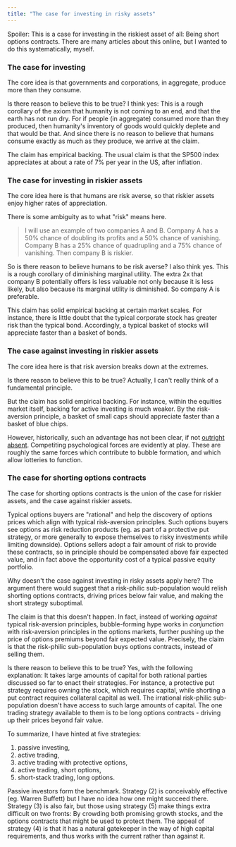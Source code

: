 ```yaml
---
title: "The case for investing in risky assets"
---
```


Spoiler: This is a case for investing in the riskiest asset of all: Being short options contracts. There are many articles about this online, but I wanted to do this systematically, myself.


### The case for investing

The core idea is that governments and corporations, in aggregate, produce more than they consume. 

Is there reason to believe this to be true? I think yes: This is a rough corollary of the axiom that humanity is not coming to an end, and that the earth has not run dry. For if people (in aggregate) consumed more than they produced, then humanity's inventory of goods would quickly deplete and that would be that. And since there is no reason to believe that humans consume exactly as much as they produce, we arrive at the claim.

The claim has empirical backing. The usual claim is that the SP500 index appreciates at about a rate of 7% per year in the US, after inflation.

### The case for investing in riskier assets

The core idea here is that humans are risk averse, so that riskier assets enjoy higher rates of appreciation. 

There is some ambiguity as to what "risk" means here. 

> I will use an example of two companies A and B. Company A has a 50% chance of doubling its profits and a 50% chance of vanishing. Company B has a 25% chance of quadrupling and a 75% chance of vanishing. Then company B is riskier.

So is there reason to believe humans to be risk averse? I also think yes. This is a rough corollary of diminishing marginal utility. The extra 2x that company B potentially offers is less valuable not only because it is less likely, but also because its marginal utility is diminished. So company A is preferable.

This claim has solid empirical backing at certain market scales. For instance, there is little doubt that the typical corporate stock has greater risk than the typical bond. Accordingly, a typical basket of stocks will appreciate faster than a basket of bonds.

### The case against investing in riskier assets

The core idea here is that risk aversion breaks down at the extremes.

Is there reason to believe this to be true? Actually, I can't really think of a fundamental principle.

But the claim has solid empirical backing. For instance, within the equities market itself, backing for active investing is much weaker. By the risk-aversion principle, a basket of small caps should appreciate faster than a basket of blue chips. 

However, historically, such an advantage has not been clear, if not [outright absent](https://www.longtermtrends.net/large-cap-vs-small-cap/). Competiting psychological forces are evidently at play. These are roughly the same forces which contribute to bubble formation, and which allow lotteries to function.

### The case for shorting options contracts

The case for shorting options contracts is the union of the case for riskier assets, and the case against riskier assets.

Typical options buyers are "rational" and help the discovery of options prices which align with typical risk-aversion principles. Such options buyers see options as risk reduction products (eg. as part of a protective put strategy, or more generally to expose themselves to risky investments while limiting downside). Options sellers adopt a fair amount of risk to provide these contracts, so in principle should be compensated above fair expected value, and in fact above the opportunity cost of a typical passive equity portfolio.

Why doesn't the case against investing in risky assets apply here? The argument there would suggest that a risk-philic sub-population would relish shorting options contracts, driving prices below fair value, and making the short strategy suboptimal.

The claim is that this doesn't happen. In fact, instead of working _against_ typical risk-aversion principles, bubble-forming hype works in _conjunction_ with risk-aversion principles in the options markets, further pushing up the price of options premiums beyond fair expected value. Precisely, the claim is that the risk-philic sub-population buys options contracts, instead of selling them.

Is there reason to believe this to be true? Yes, with the following explanation: It takes large amounts of capital for both rational parties discussed so far to enact their strategies. For instance, a protective put strategy requires owning the stock, which requires capital, while shorting a put contract requires collateral capital as well. The irrational risk-philic sub-population doesn't have access to such large amounts of capital. The one trading strategy available to them is to be long options contracts - driving up their prices beyond fair value.

To summarize, I have hinted at five strategies:

1. passive investing, 
2. active trading,
3. active trading with protective options, 
4. active trading, short options,
5. short-stack trading, long options.

Passive investors form the benchmark. Strategy (2) is conceivably effective (eg. Warren Buffett) but I have no idea how one might succeed there. Strategy (3) is also fair, but those using strategy (5) make things extra difficult on two fronts: By crowding both promising growth stocks, and the options contracts that might be used to protect them. The appeal of strategy (4) is that it has a natural gatekeeper in the way of high capital requirements, and thus works with the current rather than against it.
